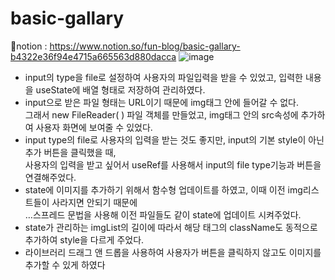 # basic-gallary
📕notion : https://www.notion.so/fun-blog/basic-gallary-b4322e36f94e4715a665563d880dacca
![image](https://user-images.githubusercontent.com/85012454/236651108-363d305c-2794-4870-b213-47034555da93.png)


- input의 type을 file로 설정하여 사용자의 파일입력을 받을 수 있었고, 입력한 내용을 useState에 배열 형태로 저장하여 관리하였다.
- input으로 받은 파일 형태는 URL이기 때문에 img태그 안에 들어갈 수 없다. <br>
  그래서 new FileReader( ) 파일 객체를 만들었고, img태그 안의 src속성에 추가하여 사용자 화면에 보여줄 수 있었다.
- input type의 file로 사용자의 입력을 받는 것도 좋지만, input의 기본 style이 아닌 추가 버튼을 클릭했을 때,<br>
  사용자의 입력을 받고 싶어서 useRef를 사용해서 input의 file type기능과 버튼을 연결해주었다.
- state에 이미지를 추가하기 위해서 함수형 업데이트를 하였고, 이때 이전 img리스트들이 사라지면 안되기 때문에<br>
  …스프레드 문법을 사용해 이전 파일들도 같이 state에 업데이트 시켜주었다.
- state가 관리하는 imgList의 길이에 따라서 해당 태그의 className도 동적으로 추가하여 style을 다르게 주었다.
- 라이브러리 드래그 앤 드롭을 사용하여 사용자가 버튼을 클릭하지 않고도 이미지를 추가할 수 있게 하였다
